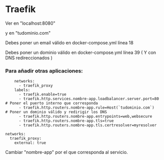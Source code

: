 # Traefik

Ver en "localhost:8080"

y en "tudominio.com"

Debes poner un email válido en docker-compose.yml línea 18

Debes poner un dominio válido en docker-compose.yml línea 39 ( Y con DNS redireccionados ) 

### Para añadir otras aplicaciones:
```
    networks:
      - traefik_proxy
    labels:
      - traefik.enable=true
      - traefik.http.services.nombre-app.loadbalancer.server.port=80   # Poner el puerto interno que corresponda 
      - traefik.http.routers.nombre-app.rule=Host(`tudominio.com`)     # Poner un dominio válido y redirigir los DNS
      - traefik.http.routers.nombre-app.entrypoints=web,websecure
      - traefik.http.routers.nombre-app.tls=true
      - traefik.http.routers.nombre-app.tls.certresolver=myresolver

networks:
  traefik_proxy:
    external: true 
```
Cambiar "nombre-app" por el que corresponda al servicio.
